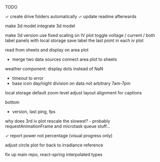 TODO

✓ create drive folders automatically
  ✓ update readme afterwards

make 3d model
integrate 3d model

make 3d version
use fixed scaling on IV plot
toggle voltage / current / both
label panels with local storage save
label the last point in each iv plot

read from sheets and display on area plot
- merge two data sources
connect area plot to sheets

weather component: display dots instead of NaN
  - timeout to error
  - base icon day/night division on data not arbitrary 7am-7pm

local storage default zoom level
adjust layout alignment for captions

bottom
- version, last ping, fps

why does 3rd iv plot rescale the slowest?
    - probably requestAnimationFrame and microtask queue stuff...

✓ report power not percentage (visual progress only)

adjust circle plot for back to irradiance reference

fix up main repo, react-spring interpolated types
